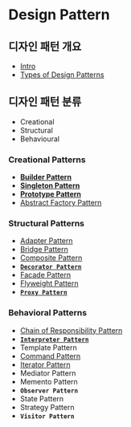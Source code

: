 # Design Pattern

## 디자인 패턴 개요

* [Intro](https://github.com/SeokRae/TIL/tree/19997443918ceb7dfe18b1fc3c3aafa1e8125069/design/contents/_intro.md)
* [Types of Design Patterns](https://github.com/SeokRae/TIL/tree/19997443918ceb7dfe18b1fc3c3aafa1e8125069/design/contents/_types_of_design_patterns.md)

## 디자인 패턴 분류

* Creational
* Structural
* Behavioural

### **Creational Patterns**

* [**Builder Pattern**](/design/creational/_builder.md)
* [**Singleton Pattern**](/design/creational/_singleton.md)
* [**Prototype Pattern**](/design/creational/_prototype.md)
* [Abstract Factory Pattern](/design/creational/_abstract_factory.md)

### Structural Patterns

* [Adapter Pattern](/design/structural/_adapter.md)
* [Bridge Pattern](/design/structural/_bridge.md)
* [Composite Pattern](/design/structural/_composite.md)
* [**`Decorator Pattern`**](/design/structural/_decorator.md)
* [Facade Pattern](/design/structural/_facade.md)
* [Flyweight Pattern](/design/structural/_flyweight.md)
* [**`Proxy Pattern`**](/design/structural/_proxy.md)

### Behavioral Patterns

* [Chain of Responsibility Pattern](/design/behavioral/_chain_of_responsibility.md)
* [**`Interpreter Pattern`**](/design/behavioral/_interpreter.md)
* Template Pattern
* [Command Pattern](/design/behavioral/_command.md)
* [Iterator Pattern](/design/behavioral/_iterator.md)
* Mediator Pattern
* Memento Pattern
* **`Observer Pattern`**
* State Pattern
* Strategy Pattern
* **`Visitor Pattern`**
